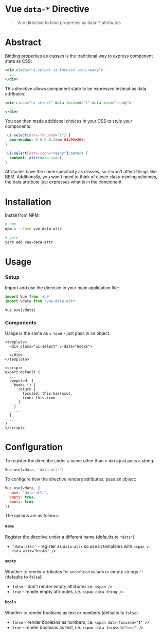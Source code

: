 # Vue `data-*` Directive

> Vue directive to bind properties as data-* attributes

# Abstract

Binding properties as classes is the traditional way to express component state as CSS:

```html
<div class="ui-select is-focused icon-ready">
  ...
</div>
```

This directive allows component state to be expressed instead as data attributes:

```html
<div class="ui-select" data-focused="1" data-icon="ready">
  ...
</div>
```

You can then made additional choices in your CSS to style your components:

```css
.ui-select[data-focused="1"] {
  box-shadow: 0 0 0 0.25em #4a90e266;
}

.ui-select[data-icon="ready"]:before {
  content: attr(data-icon);
}
```

Attributes have the same specificity as classes, so it won't affect things like BEM. Additionally, you won't need to think of clever class-naming schemes, the data attribute just expresses what is in the component.

# Installation

Install from NPM:

```bash
# npm
npm i --save vue-data-attr
```

```bash
# yarn
yarn add vue-data-attr
```

# Usage

### Setup

Import and use the directive in your main application file:

```js
import Vue from 'vue'
import vdata from 'vue-data-attr'

Vue.use(vdata)
```

### Components

Usage is the same as `v-bind` - just pass in an object:

```vue
<template>
  <div class="ui-select" v-data="hooks">
    ...
  </div>
</template>

<script>
export default {
  ...
  computed: {
    hooks () {
      return {
        focused: this.hasFocus,
        icon: this.icon
      }
    }
    ...
  }
  ...
}
</script>
```

# Configuration

To register the directibe under a name other than `v-data` just pass a string:

```js
Vue.use(vdata, 'data-attr')
```

To configure how the directive renders attributes, pass an object:

```js
Vue.use(vdata, {
  name: 'data-attr',
  empty: true,
  bools: true
})
```

The options are as follows:

#### `name`

Register the directive under a different name (defaults to `"data"`)

- `"data-attr"` - register as `data-attr` so use in templates with `<span v-data-attr="hooks" />`

#### `empty`

Whether to render attributes for `undefined` values or empty strings `""` (defaults to `false`)

- `false` - don't render empty attributes i.e. `<span />`
- `true` - render empty attributes, i.e. `<span data-thing />`

#### `bools`

Whether to render booleans as text or numbers (defaults to `false`)

- `false` - render booleans as numbers, i.e. `<span data-focused="1" />`
- `true` - render booleans as text, i.e. `<span data-focused="true" />`

